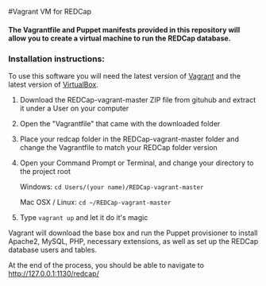#Vagrant VM for REDCap

#### The Vagrantfile and Puppet manifests provided in this repository will allow you to create a virtual machine to run the REDCap database.

### Installation instructions:
To use this software you will need the latest version of [Vagrant](https://www.vagrantup.com/downloads.html) and the 
latest version of [VirtualBox](https://www.virtualbox.org/wiki/Downloads).

1. Download the REDCap-vagrant-master ZIP file from gituhub and extract it under a User on your computer

2. Open the "Vagrantfile" that came with the downloaded folder

3. Place your redcap folder in the REDCap-vagrant-master folder and change the Vagrantfile to match your REDCap folder version

4. Open your Command Prompt or Terminal, and change your directory to the project root 

      Windows: `cd Users/(your name)/REDCap-vagrant-master`

      Mac OSX / Linux: `cd ~/REDCap-vagrant-master`

5. Type `vagrant up` and let it do it's magic

Vagrant will download the base box and run the Puppet provisioner to install Apache2, MySQL, PHP, necessary extensions, as well as set up the REDCap database users and tables.

At the end of the process, you should be able to navigate to http://127.0.0.1:1130/redcap/
